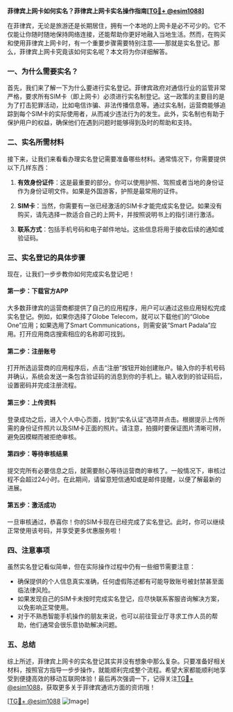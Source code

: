 **菲律宾上网卡如何实名？菲律宾上网卡实名操作指南[[TG💪+ @esim1088](https://t.me/s/esim1088)]**

在菲律宾，无论是旅游还是长期居住，拥有一个本地的上网卡是必不可少的。它不仅能让你随时随地保持网络连接，还能帮助你更好地融入当地生活。然而，在购买和使用菲律宾上网卡时，有一个重要步骤需要特别注意——那就是实名登记。那么，菲律宾上网卡究竟该如何实名呢？本文将为你详细解答。

### 一、为什么需要实名？

首先，我们来了解一下为什么要进行实名登记。菲律宾政府对通信行业的监管非常严格，要求所有SIM卡（即上网卡）必须进行实名制登记。这一政策的主要目的是为了打击犯罪活动，比如电信诈骗、非法传播信息等。通过实名制，运营商能够追踪到每个SIM卡的实际使用者，从而减少违法行为的发生。此外，实名制也有助于保护用户的权益，确保他们在遇到问题时能够得到及时的帮助和支持。

### 二、实名所需材料

接下来，让我们来看看办理实名登记需要准备哪些材料。通常情况下，你需要提供以下几样东西：

1. **有效身份证件**：这是最重要的部分。你可以使用护照、驾照或者当地的身份证作为身份证明文件。如果是外国游客，护照是最常用的证件。
   
2. **SIM卡**：当然，你需要有一张已经激活的SIM卡才能完成实名登记。如果没有购买，请先选择一款适合自己的上网卡，并按照说明书上的指引进行激活。

3. **联系方式**：包括手机号码和电子邮件地址。这些信息将用于接收后续的通知或验证码。

### 三、实名登记的具体步骤

现在，让我们一步步教你如何完成实名登记吧！

#### 第一步：下载官方APP
大多数菲律宾的运营商都提供了自己的应用程序，用户可以通过这些应用轻松完成实名登记。例如，如果你选择了Globe Telecom，就可以下载他们的“Globe One”应用；如果选用了Smart Communications，则需安装“Smart Padala”应用。打开应用商店搜索相应的名称即可找到。

#### 第二步：注册账号
打开所选运营商的应用程序后，点击“注册”按钮开始创建账户。输入你的手机号码并确认，系统会发送一条包含验证码的消息到你的手机上。输入收到的验证码后，设置密码并完成注册流程。

#### 第三步：上传资料
登录成功之后，进入个人中心页面，找到“实名认证”选项并点击。根据提示上传所需的身份证件照片以及SIM卡正面的照片。请注意，拍摄时要保证图片清晰可辨，避免因模糊而被拒绝审核。

#### 第四步：等待审核结果
提交完所有必要信息之后，就需要耐心等待运营商的审核了。一般情况下，审核过程不会超过24小时。在此期间，请留意短信通知或是邮件提醒，以便了解最新的进展。

#### 第五步：激活成功
一旦审核通过，恭喜你！你的SIM卡现在已经完成了实名登记。此时，你可以继续正常使用该号码，并享受更多优惠服务啦！

### 四、注意事项

虽然实名登记看似简单，但在实际操作过程中仍有一些细节需要注意：

- 确保提供的个人信息真实准确，任何虚假陈述都有可能导致账号被封禁甚至面临法律风险。
- 如果发现自己的SIM卡未按时完成实名登记，应尽快联系客服咨询解决方案，以免影响正常使用。
- 对于不熟悉智能手机操作的朋友来说，也可以前往营业厅寻求工作人员的帮助，他们通常会很乐意协助解决问题。

### 五、总结

综上所述，菲律宾上网卡的实名登记其实并没有想象中那么复杂。只要准备好相关材料，按照官方指导一步步操作，就能顺利完成整个流程。希望大家都能顺利地享受到便捷高效的移动互联网体验！最后再次强调一下，记得关注[TG💪+ @esim1088](https://t.me/s/esim1088)，获取更多关于菲律宾通讯方面的资讯哦！

[[TG💪+ @esim1088](https://t.me/s/esim1088) ![Image](https://i.postimg.cc/4NQfJmqS/Snipaste-2025-05-13-00-14-12.png)]